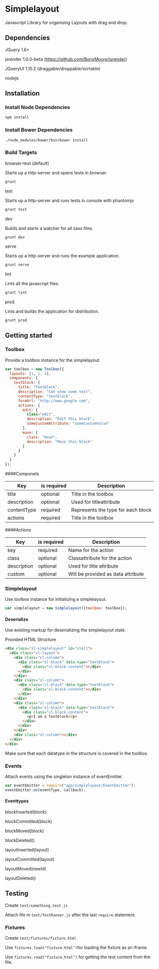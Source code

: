# Simplelayout

Javascript Library for organising Layouts with drag and drop.

## Dependencies

JQuery 1.6+

jsrender 1.0.0-beta (https://github.com/BorisMoore/jsrender)

JQueryUI 1.10.2 (draggable/droppable/sortable)

nodejs

## Installation

### Install Node Dependencies
```bash
npm install
```
### Install Bower Dependencies
```bash
./node_modules/bower/bin/bower install
```
### Build Targets

browser-test (default)

Starts up a http-server and opens tests in browser.
```bash
grunt
```

test

Starts up a http-server and runs tests in console with phantomjs
```bash
grunt test
```

dev

Builds and starts a watcher for all sass files.
```bash
grunt dev
```

serve

Starts up a http-server and runs the example application.
```bash
grunt serve
```

lint

Lints all the javascript files.
```bash
grunt lint
```

prod

Lints and builds the application for distribution.
```bash
grunt prod
```
## Getting started

### Toolbox

Provide a toolbox instance for the simplelayout.

```javascript
var toolbox = new Toolbox({
  layouts: [1, 2, 4],
  components: {
    textblock: {
      title: "Textblock",
      description: "Can show some text",
      contentType: "textblock",
      formUrl: "http://www.google.com",
      actions: {
        edit: {
          class="edit",
          description: "Edit this block",
          someCustomAttribute: "someCustomValue"
        },
        move: {
          class: "move",
          description: "Move this block"
        }
      }
    }
  }
});
```

####Componets

| Key | is required | Description |
|---|---|---|
| title | optional | Title in the toolbox |
| description | optional | Used for titleattribute |
|   contentType | required | Represents the type for each block |
| actions | required | Title in the toolbox |

####Actions

| Key | is required | Description |
|---|---|---|
| key | required | Name for the action |
| class | optional | Classattribute for the action |
| description | optional | Used for title attribute |
| custom | optional | Will be provided as data attribute |

### Simplelayout

Use toolbox instance for initializing a simplelayout.

```javascript
var simplelayout = new Simplelayout({toolbox: toolbox});
```

#### Deserialize

Use existing markup for deserializing the simplelayout state.

Provided HTML Structure

```html
<div class="sl-simplelayout" id="slot1">
  <div class="sl-layout">
    <div class="sl-column">
      <div class="sl-block" data-type="textblock">
        <div class="sl-block-content"></div>
      </div>
    </div>
    <div class="sl-column">
      <div class="sl-block" data-type="textblock">
        <div class="sl-block-content"></div>
      </div>
    </div>
    <div class="sl-column">
      <div class="sl-block" data-type="textblock">
        <div class="sl-block-content">
          <p>I am a textblock</p>
        </div>
      </div>
    </div>
    <div class="sl-column"></div>
  </div>
</div>
```


Make sure that each datatype in the structure is covered in the toolbox.

### Events

Attach events using the singleton instance of eventEmitter.

```javascript
var eventEmitter = require("app/simplelayout/EventEmitter");
eventEmitter.on(eventType, callback);
```

#### Eventtypes

blockInserted(block)

blockCommitted(block)

blockMoved(block)

blockDeleted()

layoutInserted(layout)

layoutCommitted(layout)

layoutMoved(newId)

layoutDeleted()

## Testing

Create ``` test/something.test.js ```

Attach file in ``` test/TestRunner.js ``` after the last ```require``` statement.

### Fixtures

Create ``` test/fixtures/fixture.html ```

Use ``` fixtures.load("fixture.html") ```for loading the fixture as an iframe.

Use ``` fixtures.read("fixture.html") ``` for getting the text content from the file.
